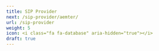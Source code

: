 ```yaml
---
title: SIP Provider
next: /sip-provider/aemter/
url: /sip-provider
weight: 5
icon: <i class="fa fa-database" aria-hidden="true"></i>
draft: true
---
```

